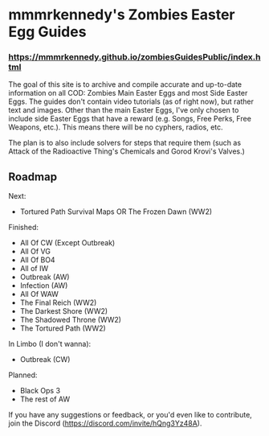 # mmmrkennedy's Zombies Easter Egg Guides

### https://mmmrkennedy.github.io/zombiesGuidesPublic/index.html

The goal of this site is to archive and compile accurate and up-to-date information on all COD: Zombies Main Easter Eggs and most Side Easter Eggs.
The guides don't contain video tutorials (as of right now), but rather text and images. Other than the main Easter Eggs, I've only chosen to include side Easter Eggs that have a reward (e.g. Songs, Free Perks, Free Weapons, etc.). This means there will be no cyphers, radios, etc.

The plan is to also include solvers for steps that require them (such as Attack of the Radioactive Thing's Chemicals and Gorod Krovi's Valves.)

## Roadmap
Next:
- Tortured Path Survival Maps OR The Frozen Dawn (WW2)

Finished:
- All Of CW (Except Outbreak)
- All Of VG
- All Of BO4
- All of IW
- Outbreak (AW)
- Infection (AW)
- All Of WAW
- The Final Reich (WW2)
- The Darkest Shore (WW2)
- The Shadowed Throne (WW2)
- The Tortured Path (WW2)

In Limbo (I don't wanna):
- Outbreak (CW)

Planned:
- Black Ops 3
- The rest of AW

If you have any suggestions or feedback, or you'd even like to contribute, join the Discord (https://discord.com/invite/hQng3Yz48A).

